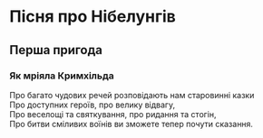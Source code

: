 # Пісня про Нібелунгів

## Перша пригода

### Як мріяла Кримхільда

Про багато чудових речей розповідають нам старовинні казки <br>
Про доступних героїв, про велику відвагу,<br>
Про веселощі та святкування, про ридання та стогін,<br>
Про битви сміливих воїнів ви зможете тепер почути сказання.<br>


